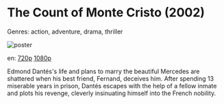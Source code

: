 # The Count of Monte Cristo (2002)

Genres: action, adventure, drama, thriller

![poster](http://image.tmdb.org/t/p/w500/u1tLUDAMjOutrnSCyDhiiyZs50L.jpg)

en:
  [720p](magnet:?xt=urn:btih:7AA2F78A0E84664ACD859B1CB902FAD71542A90A&tr=udp://glotorrents.pw:6969/announce&tr=udp://tracker.opentrackr.org:1337/announce&tr=udp://torrent.gresille.org:80/announce&tr=udp://tracker.openbittorrent.com:80&tr=udp://tracker.coppersurfer.tk:6969&tr=udp://tracker.leechers-paradise.org:6969&tr=udp://p4p.arenabg.ch:1337&tr=udp://tracker.internetwarriors.net:1337)
  [1080p](magnet:?xt=urn:btih:C9F76BC1C80A78A93FB2DE416692273D436C70A7&tr=udp://glotorrents.pw:6969/announce&tr=udp://tracker.opentrackr.org:1337/announce&tr=udp://torrent.gresille.org:80/announce&tr=udp://tracker.openbittorrent.com:80&tr=udp://tracker.coppersurfer.tk:6969&tr=udp://tracker.leechers-paradise.org:6969&tr=udp://p4p.arenabg.ch:1337&tr=udp://tracker.internetwarriors.net:1337)
  


Edmond Dantés's life and plans to marry the beautiful Mercedes are shattered when his best friend, Fernand, deceives him. After spending 13 miserable years in prison, Dantés escapes with the help of a fellow inmate and plots his revenge, cleverly insinuating himself into the French nobility.